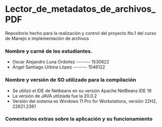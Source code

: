 # Lector_de_metadatos_de_archivos_PDF
Repositorio hecho para la realización y control del proyecto No.1 del curso de Manejo e implementación de archivos
### Nombre y carné de los estudiantes. 
- Oscar Alejandro Luna Ordoñez ------- 1530622
- Ángel Santiago Urbina López  ------- 1546122
### Nombre y versión de SO utilizado para la compilación 
- Se utilizó el IDE de Netbeans en su versión Apache NetBeans IDE 19
- La versión de JAVA utilziada fue la 20.0.2
- Versión del sistema es Windows 11 Pro for Workstations, versión 22H2, 22621.2361
### Comentarios extras sobre la aplicación y su funcionamiento

